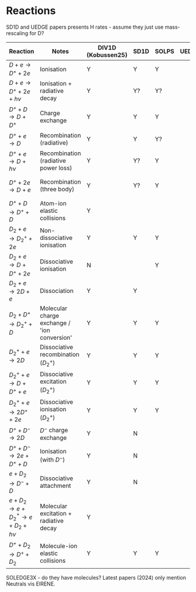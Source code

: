 # Reactions

SD1D and UEDGE papers presents H rates - assume they just use mass-rescaling for D?

| Reaction                                   | Notes                                        | DIV1D (Kobussen25) | SD1D | SOLPS | UEDGE | Hermes-3 | EIRENE database      |
| ------------------------------------------ | -------------------------------------------- | ------------------ | ---- | ----- | ----- | -------- | -------------------- |
| $D     + e   \to D^+   + 2e$               | Ionisation                                   | Y                  | Y    | Y     |       |          | AMJUEL H.4 2.1.5     |
| $D     + e   \to D^+   + 2e  + h\nu$       | Ionisation + radiative decay                 | Y                  | Y?   | Y?    |       |          |                      |
| $D^+   + D   \to D     + D^+$              | Charge exchange                              | Y                  | Y    | Y     |       |          | HYDHEL H.1,3 3.1.8   |
| $D^+   + e   \to D$                        | Recombination (radiative)                    | Y                  | Y    | Y?    |       |          |                      |
| $D^+   + e   \to D     + h\nu$             | Recombination (radiative power loss)         | Y                  | Y?   | Y     |       |          | AMJUEL H.4,10 2.1.8  |
| $D^+   + 2e  \to D     + e$                | Recombination (three body)                   | Y                  | Y?   | Y     |       | Y        | AMJUEL H.4,10 2.1.8? |
| $D^+   + D   \to D^+   + D$                | Atom-ion elastic collisions                  | Y                  |      |       |       |          |                      |
| $D_2   + e   \to D_2^+ + 2e$               | Non-dissociative ionisation                  | Y                  | Y    | Y     |       |          | AMJUEL H.4 2.1.9     |
| $D_2   + e   \to D     + D^+ + 2e$         | Dissociative ionisation                      | N                  |      | Y     |       |          | AMJUEL H.4 2.1.10    |
| $D_2   + e   \to 2D    + e$                | Dissociation                                 | Y                  | Y    |       |       |          | AMJUEL H.4 2.1.5g    |
| $D_2   + D^+ \to D_2^+ + D$                | Molecular charge exchange / 'ion conversion' | Y                  | Y    | Y     |       |          | AMJUEL H.2 3.2.3     |
| $D_2^+ + e   \to 2D$                       | Dissociative recombination ($D_2^+$)         | Y                  | Y    | Y     |       |          | AMJUEL H.4 2.2.14    |
| $D_2^+ + e   \to D     + D^+ + e$          | Dissociative excitation ($D_2^+$)            | Y                  | Y    | Y     |       |          | AMJUEL H.4 2.2.12    |
| $D_2^+ + e   \to 2D^+  + 2e$               | Dissociative ionisation ($D_2^+$)            | Y                  | Y    | Y     |       |          | AMJUEL H.4 2.2.11    |
| $D^+   + D^- \to 2D$                       | $D^-$ charge exchange                        | Y                  | N    |       |       |          |                      |
| $D^+   + D^- \to 2e + D^+ + D$             | Ionisation (with $D^−$)                      | Y                  | N    |       |       |          |                      |
| $e + D_2 \to D^- + D$                      | Dissociative attachment                      | Y                  | N    |       |       |          |                      |
| $e + D_2 \to e + D_2^* \to e + D_2 + h\nu$ | Molecular excitation + radiative decay       | Y                  |      |       |       |          |                      |
| $D^+ + D_2 \to D^+ + D_2$                  | Molecule-ion elastic collisions              | Y                  | Y    | Y     |       |          | AMJUEL H.0,1,3 0.3T  |

SOLEDGE3X - do they have molecules? Latest papers (2024) only mention Neutrals vis EIRENE.